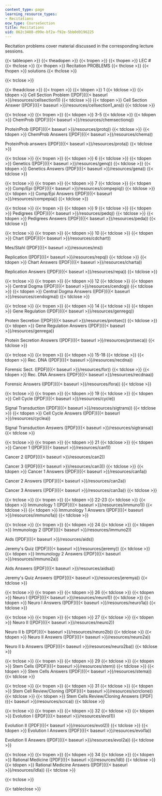 ```yaml
---
content_type: page
learning_resource_types:
- Recitations
ocw_type: CourseSection
title: Recitations
uid: 862c3488-d99e-bf2a-f92e-5bb0d0196225
---
```


Recitation problems cover material discussed in the corresponding lecture sessions.

{{< tableopen >}}
{{< theadopen >}}
{{< tropen >}}
{{< thopen >}}
LEC #
{{< thclose >}}
{{< thopen >}}
Recitation PROBLEMS
{{< thclose >}}
{{< thopen >}}
solutions
{{< thclose >}}

{{< trclose >}}

{{< theadclose >}}
{{< tropen >}}
{{< tdopen >}}
1
{{< tdclose >}}
{{< tdopen >}}
Cell Section Problem ([PDF]({{< baseurl >}}/resources/cellsection1))
{{< tdclose >}}
{{< tdopen >}}
Cell Section Answer ([PDF]({{< baseurl >}}/resources/cellsection1_ans))
{{< tdclose >}}

{{< trclose >}}
{{< tropen >}}
{{< tdopen >}}
3-5
{{< tdclose >}}
{{< tdopen >}}
ChemProb ([PDF]({{< baseurl >}}/resources/chemsectionq))  
  
ProteinProb ([PDF]({{< baseurl >}}/resources/protq))
{{< tdclose >}}
{{< tdopen >}}
ChemProb Answers ([PDF]({{< baseurl >}}/resources/chema))  
  
ProteinProb answers ([PDF]({{< baseurl >}}/resources/prota))
{{< tdclose >}}

{{< trclose >}}
{{< tropen >}}
{{< tdopen >}}
6
{{< tdclose >}}
{{< tdopen >}}
Genetics ([PDF]({{< baseurl >}}/resources/genq))
{{< tdclose >}}
{{< tdopen >}}
Genetics Answers ([PDF]({{< baseurl >}}/resources/gena))
{{< tdclose >}}

{{< trclose >}}
{{< tropen >}}
{{< tdopen >}}
7
{{< tdclose >}}
{{< tdopen >}}
Comp/Epi ([PDF]({{< baseurl >}}/resources/compepiq))
{{< tdclose >}}
{{< tdopen >}}
Comp/Epi Answers ([PDF]({{< baseurl >}}/resources/compepia))
{{< tdclose >}}

{{< trclose >}}
{{< tropen >}}
{{< tdopen >}}
9
{{< tdclose >}}
{{< tdopen >}}
Pedigrees ([PDF]({{< baseurl >}}/resources/pedq))
{{< tdclose >}}
{{< tdopen >}}
Pedigrees Answers ([PDF]({{< baseurl >}}/resources/peda))
{{< tdclose >}}

{{< trclose >}}
{{< tropen >}}
{{< tdopen >}}
10
{{< tdclose >}}
{{< tdopen >}}
Chart ([PDF]({{< baseurl >}}/resources/cdchart))  
  
Mes/Stahl ([PDF]({{< baseurl >}}/resources/ms))  
  
Replication ([PDF]({{< baseurl >}}/resources/repq))
{{< tdclose >}}
{{< tdopen >}}
Chart Answers ([PDF]({{< baseurl >}}/resources/charta))  
  
Replication Answers ([PDF]({{< baseurl >}}/resources/repa))
{{< tdclose >}}

{{< trclose >}}
{{< tropen >}}
{{< tdopen >}}
12
{{< tdclose >}}
{{< tdopen >}}
Central Dogma ([PDF]({{< baseurl >}}/resources/cendog))
{{< tdclose >}}
{{< tdopen >}}
Central Dogma Answers ([PDF]({{< baseurl >}}/resources/cendogma))
{{< tdclose >}}

{{< trclose >}}
{{< tropen >}}
{{< tdopen >}}
14
{{< tdclose >}}
{{< tdopen >}}
Gene Regulation ([PDF]({{< baseurl >}}/resources/genregq))  
  
Protein Secretion ([PDF]({{< baseurl >}}/resources/protsec))
{{< tdclose >}}
{{< tdopen >}}
Gene Regulation Answers ([PDF]({{< baseurl >}}/resources/genrega))  
  
Protein Secretion Answers ([PDF]({{< baseurl >}}/resources/protseca))
{{< tdclose >}}

{{< trclose >}}
{{< tropen >}}
{{< tdopen >}}
15-18
{{< tdclose >}}
{{< tdopen >}}
Rec. DNA ([PDF]({{< baseurl >}}/resources/recdna))  
  
Forensic Sect. ([PDF]({{< baseurl >}}/resources/for))
{{< tdclose >}}
{{< tdopen >}}
Rec. DNA Answers ([PDF]({{< baseurl >}}/resources/recdnaa))  
  
Forensic Answers ([PDF]({{< baseurl >}}/resources/fora))
{{< tdclose >}}

{{< trclose >}}
{{< tropen >}}
{{< tdopen >}}
19
{{< tdclose >}}
{{< tdopen >}}
Cell Cycle ([PDF]({{< baseurl >}}/resources/cycle))  
  
Signal Transduction ([PDF]({{< baseurl >}}/resources/sigtrans))
{{< tdclose >}}
{{< tdopen >}}
Cell Cycle Answers ([PDF]({{< baseurl >}}/resources/cyclea))  
  
Signal Transduction Answers ([PDF]({{< baseurl >}}/resources/sigtransa))
{{< tdclose >}}

{{< trclose >}}
{{< tropen >}}
{{< tdopen >}}
21
{{< tdclose >}}
{{< tdopen >}}
Cancer 1 ([PDF]({{< baseurl >}}/resources/can1))  
  
Cancer 2 ([PDF]({{< baseurl >}}/resources/can2))  
  
Cancer 3 ([PDF]({{< baseurl >}}/resources/can3))
{{< tdclose >}}
{{< tdopen >}}
Cancer 1 Answers ([PDF]({{< baseurl >}}/resources/can1a))  
  
Cancer 2 Answers ([PDF]({{< baseurl >}}/resources/can2a))  
  
Cancer 3 Answers ([PDF]({{< baseurl >}}/resources/can3a))
{{< tdclose >}}

{{< trclose >}}
{{< tropen >}}
{{< tdopen >}}
22-23
{{< tdclose >}}
{{< tdopen >}}
Immunology 1 ([PDF]({{< baseurl >}}/resources/immuno1))
{{< tdclose >}}
{{< tdopen >}}
Immunology 1 Answers ([PDF]({{< baseurl >}}/resources/immuno1a))
{{< tdclose >}}

{{< trclose >}}
{{< tropen >}}
{{< tdopen >}}
24
{{< tdclose >}}
{{< tdopen >}}
Immunology 2 ([PDF]({{< baseurl >}}/resources/immuno2))  
  
Aids ([PDF]({{< baseurl >}}/resources/aids))  
  
Jeremy's Quiz ([PDF]({{< baseurl >}}/resources/jeremy))
{{< tdclose >}}
{{< tdopen >}}
Immunology 2 Answers ([PDF]({{< baseurl >}}/resources/immuno2a))  
  
Aids Answers ([PDF]({{< baseurl >}}/resources/aidsa))  
  
Jeremy's Quiz Answers ([PDF]({{< baseurl >}}/resources/jeremya))
{{< tdclose >}}

{{< trclose >}}
{{< tropen >}}
{{< tdopen >}}
26
{{< tdclose >}}
{{< tdopen >}}
Neuro I ([PDF]({{< baseurl >}}/resources/neuro1))
{{< tdclose >}}
{{< tdopen >}}
Neuro I Answers ([PDF]({{< baseurl >}}/resources/neuro1a))
{{< tdclose >}}

{{< trclose >}}
{{< tropen >}}
{{< tdopen >}}
27
{{< tdclose >}}
{{< tdopen >}}
Neuro II ([PDF]({{< baseurl >}}/resources/neuro2))  
  
Neuro II b ([PDF]({{< baseurl >}}/resources/neuro2b))
{{< tdclose >}}
{{< tdopen >}}
Neuro II Answers ([PDF]({{< baseurl >}}/resources/neuro2a))  
  
Neuro II b Answers ([PDF]({{< baseurl >}}/resources/neuro2ba))
{{< tdclose >}}

{{< trclose >}}
{{< tropen >}}
{{< tdopen >}}
29
{{< tdclose >}}
{{< tdopen >}}
Stem Cells ([PDF]({{< baseurl >}}/resources/stem))
{{< tdclose >}}
{{< tdopen >}}
Stem Cells Answers ([PDF]({{< baseurl >}}/resources/stema))
{{< tdclose >}}

{{< trclose >}}
{{< tropen >}}
{{< tdopen >}}
31
{{< tdclose >}}
{{< tdopen >}}
Stem Cell Review/Cloning ([PDF]({{< baseurl >}}/resources/scrclone))
{{< tdclose >}}
{{< tdopen >}}
Stem Cells Review/Cloning Answers ([PDF]({{< baseurl >}}/resources/scrca))
{{< tdclose >}}

{{< trclose >}}
{{< tropen >}}
{{< tdopen >}}
32
{{< tdclose >}}
{{< tdopen >}}
Evolution I ([PDF]({{< baseurl >}}/resources/evol1))  
  
Evolution II ([PDF]({{< baseurl >}}/resources/evol2))
{{< tdclose >}}
{{< tdopen >}}
Evolution I Answers ([PDF]({{< baseurl >}}/resources/evol1a))  
  
Evolution II Answers ([PDF]({{< baseurl >}}/resources/evol2a))
{{< tdclose >}}

{{< trclose >}}
{{< tropen >}}
{{< tdopen >}}
34
{{< tdclose >}}
{{< tdopen >}}
Rational Medicine ([PDF]({{< baseurl >}}/resources/ldl))
{{< tdclose >}}
{{< tdopen >}}
Rational Medicine Answers ([PDF]({{< baseurl >}}/resources/ldla))
{{< tdclose >}}

{{< trclose >}}

{{< tableclose >}}